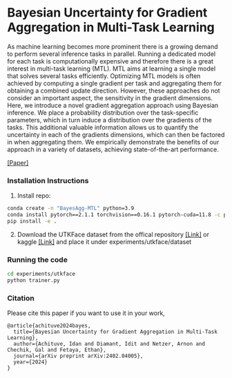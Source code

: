 # Bayesian Uncertainty for Gradient Aggregation in Multi-Task Learning
As machine learning becomes more prominent there is a growing demand to perform several inference tasks in parallel. Running a dedicated model for each task is computationally expensive and therefore there is a great interest in multi-task learning (MTL). MTL aims at learning a single model that solves several tasks efficiently. Optimizing MTL models is often achieved by computing a single gradient per task and aggregating them for obtaining a combined update direction. However, these approaches do not consider an important aspect, the sensitivity in the gradient dimensions. Here, we introduce a novel gradient aggregation approach using Bayesian inference. We place a probability distribution over the task-specific parameters, which in turn induce a distribution over the gradients of the tasks. This additional valuable information allows us to quantify the uncertainty in each of the gradients dimensions, which can then be factored in when aggregating them. We empirically demonstrate the benefits of our approach in a variety of datasets, achieving state-of-the-art performance.

[[Paper]](https://arxiv.org/abs/2402.04005)

### Installation Instructions
1. Install repo:
```bash
conda create -n "BayesAgg-MTL" python=3.9
conda install pytorch==2.1.1 torchvision==0.16.1 pytorch-cuda=11.8 -c pytorch -c nvidia
pip install -e .
```

2. Download the UTKFace dataset from the offical repository [[Link]](https://susanqq.github.io/UTKFace/) or kaggle [[Link]](https://www.kaggle.com/datasets/jangedoo/utkface-new) and place it under experiments/utkface/dataset

### Running the code
```bash
cd experiments/utkface
python trainer.py
```

### Citation
Please cite this paper if you want to use it in your work,
```
@article{achituve2024bayes,
  title={Bayesian Uncertainty for Gradient Aggregation in Multi-Task Learning},
  author={Achituve, Idan and Diamant, Idit and Netzer, Arnon and Chechik, Gal and Fetaya, Ethan},
  journal={arXiv preprint arXiv:2402.04005},
  year={2024}
}
```
